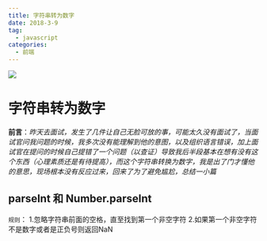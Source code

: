 ```yaml
---
title: 字符串转为数字
date: 2018-3-9
tag: 
  - javascript
categories:
  - 前端
---
```


![](/imgs/javascript/theme/memoization.png)

# 字符串转为数字

**前言**：*昨天去面试，发生了几件让自己无脸可放的事，可能太久没有面试了，当面试官问我问题的时候，我多次没有能理解到他的意图，以及组织语言错误，加上面试官在提问的时候自己提错了一个问题（以查证）导致我后半段基本在想有没有这个东西（心理素质还是有待提高），而这个字符串转换为数字，我是出了门才懂他的意思，现场根本没有反应过来，回来了为了避免尴尬，总结一小篇*

## parseInt 和 Number.parseInt

`规则`：
1.忽略字符串前面的空格，直至找到第一个非空字符
2.如果第一个非空字符不是数字或者是正负号则返回NaN